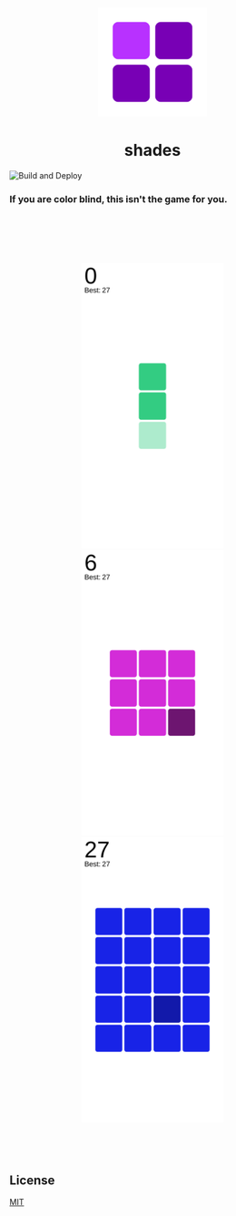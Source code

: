 <p align="center">
<img src="https://github.com/outofink/shades/raw/master/src/icons/icon.png" width=192>
</p>

<h1 align="center">shades</h1>

![Build and Deploy](https://github.com/outofink/shades/workflows/Build%20and%20Deploy/badge.svg)

### If you are color blind, this isn't the game for you.

<br>

<p align="middle" style="padding:4em">
    <img src="https://github.com/outofink/shades/raw/master/screenshots/main1.png" width=250 />
    <img src="https://github.com/outofink/shades/raw/master/screenshots/main2.png" width=250 />
    <img src="https://github.com/outofink/shades/raw/master/screenshots/main3.png" width=250 />
</p>

## License

[MIT](https://github.com/outofink/shades/raw/master/LICENSE.md)